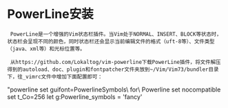 PowerLine安装
==============

     PowerLine是一个增强的Vim状态栏插件。当Vim处于NORMAL、INSERT、BLOCK等状态时，状态栏会呈现不同的颜色，同时状态栏还会显示当前编辑文件的格式（uft-8等）、文件类型（java、xml等）和光标位置等。

     从https://github.com/Lokaltog/vim-powerline下载PowerLine插件，将文件解压得到的autoload、doc、plugin和fontpatcher文件夹放到~/Vim/Vim73/bundler目录下，往_vimrc文件中增加下面配置即可：

"powerline
 set guifont=PowerlineSymbols\ for\ Powerline
 set nocompatible
 set t_Co=256
 let g:Powerline_symbols = 'fancy'
